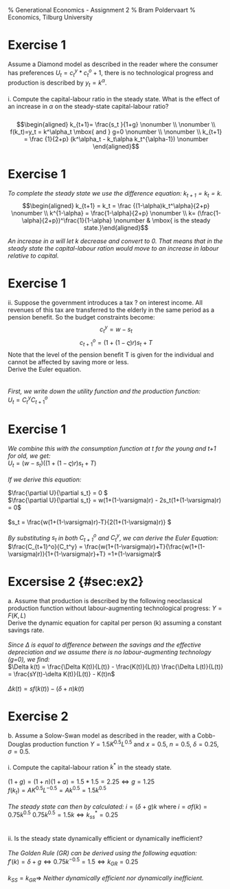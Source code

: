 % Generational Economics - Assignment 2
% Bram Poldervaart
% Economics, Tilburg University

Exercise 1
========
Assume a Diamond model as described in the reader where the consumer has
preferences $U_t = c^y_t*c^o_t+1$, there is no technological progress
and production is described by $y_t = k^\alpha$.\
\
i. Compute the capital-labour ratio in the steady state. What is the
effect of an increase in $\alpha$ on the steady-state capital-labour
ratio?\
\
$$\begin{aligned}
k_{t+1}= \frac{s_t }{1+g}  \nonumber \\
\nonumber \\ 
f(k_t)=y_t = k^\alpha_t \mbox{ and } g=0 \nonumber \\
\nonumber \\
k_{t+1} = \frac {1}{2+p} (k^\alpha_t - k_t\alpha k_t^{\alpha-1}) \nonumber \end{aligned}$$

Exercise 1
==========
*To complete the steady state we use the difference equation:
$k_{t+1} = k_t = k$.*\
$$\begin{aligned}
k_{t+1} = k_t = \frac {(1-\alpha)k_t^\alpha}{2+p} \nonumber \\
k^{1-\alpha} = \frac{1-\alpha}{2+p} \nonumber \\
k= (\frac{1-\alpha}{2+p})^\frac{1}{1-\alpha} \nonumber & \mbox{ is the steady state.}\end{aligned}$$

*An increase in $\alpha$ will let k decrease and convert to 0. That
means that in the steady state the capital-labour ration would move to
an increase in labour relative to capital.*

Exercise 1
==========

ii. Suppose the government introduces a tax ? on interest income. All
revenues of this tax are transferred to the elderly in the same period
as a pension benefit. So the budget constraints become: $$c_t^y=w-s_t$$
$$c_{t+1}^o = (1+(1-\varsigma)r)s_t+T$$ Note that the level of the
pension benefit T is given for the individual and cannot be affected by
saving more or less.\
Derive the Euler equation.\
\
\
*First, we write down the utility function and the production
function:*\
$U_t = C_t^yC_{t+1}^o$

Exercise 1
==========

*We combine this with the consumption function at t for the young and
t+1 for old, we get:*\
$U_t = (w-s_t)((1+(1-\varsigma)r)s_t+T)$\
\
*If we derive this equation:*

$\frac{\partial U}{\partial s_t} = 0 $\
$\frac{\partial U}{\partial s_t} = w(1+(1-\varsigma)r) - 2s_t(1+(1-\varsigma)r) = 0$\
\
$s_t = \frac{w(1+(1-\varsigma)r)-T}{2(1+(1-\varsigma)r)} $\
\
*By substituting $s_t$ in both $C_{t+1}^o$ and $C_t^y$, we can derive
the Euler Equation:*\
$\frac{C_{t+1}^o}{C_t^y} = \frac{w(1+(1-\varsigma)r)+T}{\frac{w(1+(1-\varsigma)r)}{1+(1-\varsigma)r}+T} =1+(1-\varsigma)r$

Excersise 2 {#sec:ex2}
===========

a\. Assume that production is described by the following neoclassical
production function without labour-augmenting technological progress:
$Y = F (K, L)$\
Derive the dynamic equation for capital per person (k) assuming a
constant savings rate.\
\
*Since $\Delta$ is equal to difference between the savings and the
effective depreciation and we assume there is no labour-augmenting
technology (g=0), we find:*\
$\Delta k(t) = \frac{\Delta K(t)}{L(t)} - \frac{K(t)}{L(t)} \frac{\Delta L(t)}{L(t)} 
= \frac{sY(t)-\delta K(t)}{L(t)} - K(t)n$\
\
$\Delta k(t) = sf(k(t)) - (\delta +n)k(t)$

Exercise 2
==========

b\. Assume a Solow-Swan model as described in the reader, with a
Cobb-Douglas production function $Y = 1.5K^{0.5}L^{0.5}$ and $x = 0.5$,
$n = 0.5$, $\delta = 0.25$, $\sigma = 0.5$.\
\
i. Compute the capital-labour ration $k^*$ in the steady state.\
\
$(1+g)=(1+n)(1+\alpha) = 1.5 * 1.5 = 2.25 \Leftrightarrow g=1.25$\
$f(k_t)=AK^{0.5}L^{-0.5} = Ak^{0.5} = 1.5k^{0.5}$\
\
*The steady state can then by calculated:* $i = (\delta + g)k$ where
$i=\sigma f(k) = 0.75k^{0.5}$
$0.75k^{0.5} = 1.5k \Leftrightarrow k_{ss}^*=0.25$\
\
\
ii. Is the steady state dynamically efficient or dynamically
inefficient?\
\
*The Golden Rule (GR) can be derived using the following equation:*\
$f'(k) = \delta +g \Leftrightarrow 0.75k^{-0.5}=1.5\Leftrightarrow k_{GR}=0.25$\
\
$k_{SS}=k_{GR}\Rightarrow$ *Neither dynamically efficient nor
dynamically inefficient.*
